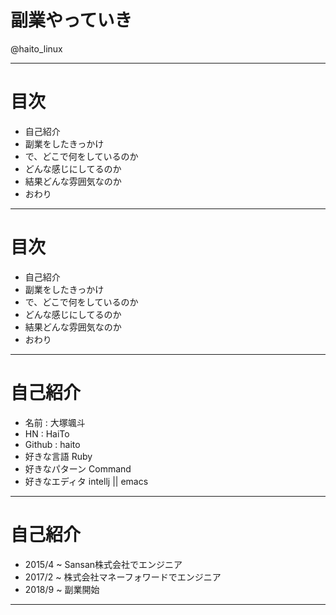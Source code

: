# 副業やっていき
@haito_linux

---

# 目次
- 自己紹介
- 副業をしたきっかけ
- で、どこで何をしているのか
- どんな感じにしてるのか
- 結果どんな雰囲気なのか
- おわり

---

# 目次
- <span font-color="#ae0000">自己紹介</span>
- 副業をしたきっかけ
- で、どこで何をしているのか
- どんな感じにしてるのか
- 結果どんな雰囲気なのか
- おわり

---

# 自己紹介

- 名前 : 大塚颯斗  
- HN   : HaiTo  
- Github : haito  
- 好きな言語 Ruby  
- 好きなパターン Command  
- 好きなエディタ intellj || emacs  

---

# 自己紹介
- 2015/4 ~ Sansan株式会社でエンジニア
- 2017/2 ~ 株式会社マネーフォワードでエンジニア
- 2018/9 ~ 副業開始

--- 
